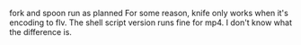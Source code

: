 fork and spoon run as planned
For some reason, knife only works when it's encoding to flv. The shell script version runs fine for mp4. I don't know what the difference is.
